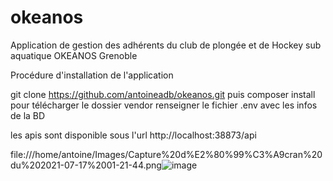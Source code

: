 # okeanos
Application de gestion des adhérents du club de plongée et de Hockey sub aquatique OKEANOS Grenoble

Procédure d'installation de l'application

git clone https://github.com/antoineadb/okeanos.git
puis composer install pour télécharger le dossier vendor
renseigner le fichier .env avec les infos de la BD

les apis sont disponible sous l'url
http://localhost:38873/api

file:///home/antoine/Images/Capture%20d%E2%80%99%C3%A9cran%20du%202021-07-17%2001-21-44.png![image](https://user-images.githubusercontent.com/11349889/126017343-85bb3f84-3248-4bf4-af75-52c042e04ac9.png)

